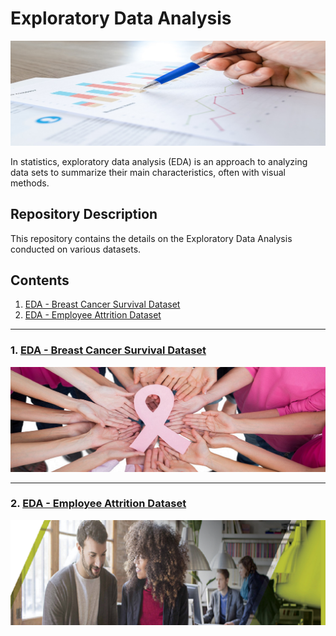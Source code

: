# Exploratory Data Analysis

![images.jpeg](EDA_Images/EDA2.jpg)

In statistics, exploratory data analysis (EDA) is an approach to analyzing data sets to summarize their main characteristics, often with visual methods. 


## Repository Description

This repository contains the details on the Exploratory Data Analysis conducted on various datasets.

## Contents

1. [EDA - Breast Cancer Survival Dataset](#section1)<br>
2. [EDA - Employee Attrition Dataset](#section2)<br>

___
<a id=section1></a>
### 1. [EDA - Breast Cancer Survival Dataset](./EDA_BCS)

![images.jpeg](EDA_Images/bc.jpeg)

___
<a id=section2></a>
### 2. [EDA - Employee Attrition Dataset](./EDA_HEA)

![images.jpeg](EDA_Images/HEA_Banner.png)
